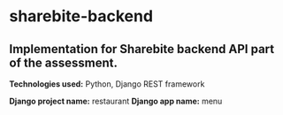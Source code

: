 # sharebite-backend

## Implementation for Sharebite backend API part of the assessment.

**Technologies used:** Python, Django REST framework

**Django project name:** restaurant
**Django app name:** menu
